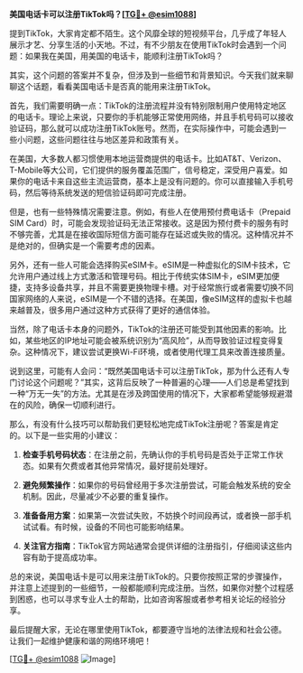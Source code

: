 **美国电话卡可以注册TikTok吗？[[TG💪+ @esim1088](https://t.me/s/esim1088)]**

提到TikTok，大家肯定都不陌生。这个风靡全球的短视频平台，几乎成了年轻人展示才艺、分享生活的小天地。不过，有不少朋友在使用TikTok时会遇到一个问题：如果我在美国，用美国的电话卡，能顺利注册TikTok吗？

其实，这个问题的答案并不复杂，但涉及到一些细节和背景知识。今天我们就来聊聊这个话题，看看美国电话卡是否真的能用来注册TikTok。

首先，我们需要明确一点：TikTok的注册流程并没有特别限制用户使用特定地区的电话卡。理论上来说，只要你的手机能够正常使用网络，并且手机号码可以接收验证码，那么就可以成功注册TikTok账号。然而，在实际操作中，可能会遇到一些小问题，这些问题往往与地区差异和政策有关。

在美国，大多数人都习惯使用本地运营商提供的电话卡。比如AT&T、Verizon、T-Mobile等大公司，它们提供的服务覆盖范围广，信号稳定，深受用户喜爱。如果你的电话卡来自这些主流运营商，基本上是没有问题的。你可以直接输入手机号码，然后等待系统发送的短信验证码即可完成注册。

但是，也有一些特殊情况需要注意。例如，有些人在使用预付费电话卡（Prepaid SIM Card）时，可能会发现验证码无法正常接收。这是因为预付费卡的服务有时不够完善，尤其是在接收国际短信方面可能存在延迟或失败的情况。这种情况并不是绝对的，但确实是一个需要考虑的因素。

另外，还有一些人可能会选择购买eSIM卡。eSIM是一种虚拟化的SIM卡技术，它允许用户通过线上方式激活和管理号码。相比于传统实体SIM卡，eSIM更加便捷，支持多设备共享，并且不需要更换物理卡槽。对于经常旅行或者需要切换不同国家网络的人来说，eSIM是一个不错的选择。在美国，像eSIM这样的虚拟卡也越来越普及，很多用户通过这种方式获得了更好的通信体验。

当然，除了电话卡本身的问题外，TikTok的注册还可能受到其他因素的影响。比如，某些地区的IP地址可能会被系统识别为“高风险”，从而导致验证过程变得复杂。这种情况下，建议尝试更换Wi-Fi环境，或者使用代理工具来改善连接质量。

说到这里，可能有人会问：“既然美国电话卡可以注册TikTok，那为什么还有人专门讨论这个问题呢？”其实，这背后反映了一种普遍的心理——人们总是希望找到一种“万无一失”的方法。尤其是在涉及跨国使用的情况下，大家都希望能够规避潜在的风险，确保一切顺利进行。

那么，有没有什么技巧可以帮助我们更轻松地完成TikTok注册呢？答案是肯定的。以下是一些实用的小建议：

1. **检查手机号码状态**：在注册之前，先确认你的手机号码是否处于正常工作状态。如果有欠费或者其他异常情况，最好提前处理好。

2. **避免频繁操作**：如果你的号码曾经用于多次注册尝试，可能会触发系统的安全机制。因此，尽量减少不必要的重复操作。

3. **准备备用方案**：如果第一次尝试失败，不妨换个时间段再试，或者换一部手机试试看。有时候，设备的不同也可能影响结果。

4. **关注官方指南**：TikTok官方网站通常会提供详细的注册指引，仔细阅读这些内容有助于提高成功率。

总的来说，美国电话卡是可以用来注册TikTok的。只要你按照正常的步骤操作，并注意上述提到的一些细节，一般都能顺利完成注册。当然，如果你对整个过程感到困惑，也可以寻求专业人士的帮助，比如咨询客服或者参考相关论坛的经验分享。

最后提醒大家，无论在哪里使用TikTok，都要遵守当地的法律法规和社会公德。让我们一起维护健康和谐的网络环境吧！

[[TG💪+ @esim1088](https://t.me/s/esim1088) ![Image](https://i.postimg.cc/4NQfJmqS/Snipaste-2025-05-13-00-14-12.png)]